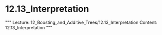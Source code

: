 # 12.13_Interpretation
"""
Lecture: 12_Boosting_and_Additive_Trees/12.13_Interpretation
Content: 12.13_Interpretation
"""
